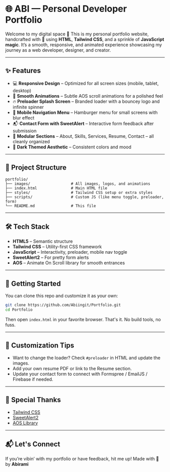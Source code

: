 # 🌐 ABI — Personal Developer Portfolio

Welcome to my digital space 👋
This is my personal portfolio website, handcrafted with 💜 using **HTML**, **Tailwind CSS**, and a sprinkle of **JavaScript magic**. It’s a smooth, responsive, and animated experience showcasing my journey as a web developer, designer, and creator.

---

## ✨ Features

* 💻 **Responsive Design** – Optimized for all screen sizes (mobile, tablet, desktop)
* 🎨 **Smooth Animations** – Subtle AOS scroll animations for a polished feel
* 🔥 **Preloader Splash Screen** – Branded loader with a bouncey logo and infinite spinner
* 🍔 **Mobile Navigation Menu** – Hamburger menu for small screens with blur effect
* 📬 **Contact Form with SweetAlert** – Interactive form feedback after submission
* 🧠 **Modular Sections** – About, Skills, Services, Resume, Contact – all cleanly organized
* 🌙 **Dark Themed Aesthetic** – Consistent colors and mood

---

## 📁 Project Structure

```
portfolio/
├── images/                  # All images, logos, and animations
├── index.html               # Main HTML file
├── styles/                  # Tailwind CSS setup or extra styles
├── scripts/                 # Custom JS (like menu toggle, preloader, form)
└── README.md                # This file
```

---

## 🛠️ Tech Stack

* **HTML5** – Semantic structure
* **Tailwind CSS** – Utility-first CSS framework
* **JavaScript** – Interactivity, preloader, mobile nav toggle
* **SweetAlert2** – For pretty form alerts
* **AOS** – Animate On Scroll library for smooth entrances

---

## 🚀 Getting Started

You can clone this repo and customize it as your own:

```bash
git clone https://github.com/Abiingit/Portfolio.git
cd Portfolio
```

Then open `index.html` in your favorite browser. That's it. No build tools, no fuss.

---

## 🧹 Customization Tips

* Want to change the loader? Check `#preloader` in HTML and update the images.
* Add your own resume PDF or link to the Resume section.
* Update your contact form to connect with Formspree / EmailJS / Firebase if needed.

---

## 🥰 Special Thanks

* [Tailwind CSS](https://tailwindcss.com)
* [SweetAlert2](https://sweetalert2.github.io/)
* [AOS Library](https://michalsnik.github.io/aos/)

---

## 📬 Let's Connect

If you’re vibin’ with my portfolio or have feedback, hit me up!
Made with 💜 by **Abirami**
